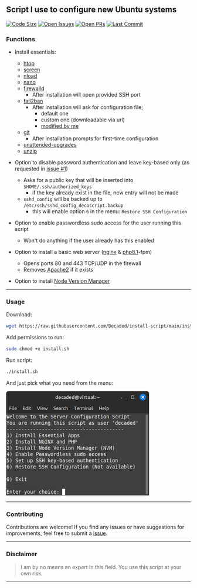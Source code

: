 ## Script I use to configure new Ubuntu systems

[![Code Size](https://img.shields.io/github/languages/code-size/Decaded/install-script)](https://github.com/Decaded/install-script)
[![Open Issues](https://img.shields.io/github/issues/Decaded/install-script)](https://github.com/Decaded/install-script/issues)
[![Open PRs](https://img.shields.io/github/issues-pr/Decaded/install-script)](https://github.com/Decaded/install-script/pulls)
[![Last Commit](https://img.shields.io/github/last-commit/Decaded/install-script)](https://github.com/Decaded/install-script/commits)


### Functions

- Install essentials:
  - [htop](https://htop.dev/)
  - [screen](https://www.gnu.org/software/screen/)
  - [nload](https://github.com/rolandriegel/nload)
  - [nano](https://www.nano-editor.org/)
  - [firewalld](https://firewalld.org/)
    - After installation will open provided SSH port
  - [fail2ban](https://github.com/fail2ban/fail2ban)
    - After installation will ask for configuration file;
      - default one
      - custom one (downloadable via url)
      - [modified by me](https://gist.github.com/Decaded/4a2b37853afb82ecd91da2971726234a)
  - [git](https://git-scm.com/)
    - After installation prompts for first-time configuration
  - [unattended-upgrades](https://help.ubuntu.com/community/AutomaticSecurityUpdates)
  - [unzip](https://linux.die.net/man/1/unzip)

- Option to disable password authentication and leave key-based only (as requested in [issue #1](https://github.com/Decaded/install-script/issues/1))
  - Asks for a public key that will be inserted into `$HOME/.ssh/authorized_keys`
    - if the key already exist in the file, new entry will not be made
  - `sshd_config` will be backed up to `/etc/ssh/sshd_config_decoscript.backup`
    - this will enable option `6` in the menu: `Restore SSH Configuration`
- Option to enable passwordless sudo access for the user running this script
  - Won't do anything if the user already has this enabled
- Option to install a basic web server ([nginx](https://www.nginx.com/) & [php8.1](https://www.php.net/releases/8_1_0.php)-fpm)
  - Opens ports 80 and 443 TCP/UDP in the firewall
  - Removes [Apache2](https://httpd.apache.org/) if it exists
- Option to install [Node Version Manager](https://github.com/nvm-sh/nvm)

___
### Usage

Download:
```bash
wget https://raw.githubusercontent.com/Decaded/install-script/main/install.sh
```
Add permissions to run:
```bash
sudo chmod +x install.sh
```
Run script:
```bash
./install.sh
```
And just pick what you need from the menu:

![Script in Action](images/main_menu.png)

___
### Contributing
Contributions are welcome! If you find any issues or have suggestions for improvements, feel free to submit a [issue](https://github.com/Decaded/install-script/issues).

___
### Disclaimer

> I am by no means an expert in this field. You use this script at your own risk.

___
